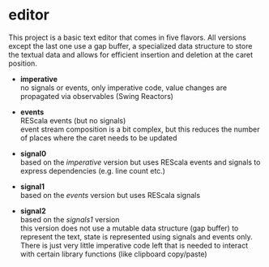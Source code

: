editor
======

This project is a basic text editor that comes in five flavors. All versions 
except the last one use a gap buffer, a specialized data structure to store the 
textual data and allows for efficient insertion and deletion at the caret 
position.

- **imperative**  
  no signals or events, only imperative code, value changes are propagated via 
  observables (Swing Reactors)
  
- **events**  
  REScala events (but no signals)  
  event stream composition is a bit complex, but this reduces the number of 
  places where the caret needs to be updated
  
- **signal0**  
  based on the *imperative* version but uses REScala events and signals to 
  express dependencies (e.g. line count etc.)
  
- **signal1**  
  based on the *events* version but uses REScala signals
  
- **signal2**  
  based on the *signals1* version  
  this version does not use a mutable data structure (gap buffer) to represent 
  the text, state is represented using signals and events only. There is just 
  very little imperative code left that is needed to interact with certain 
  library functions (like clipboard copy/paste)
